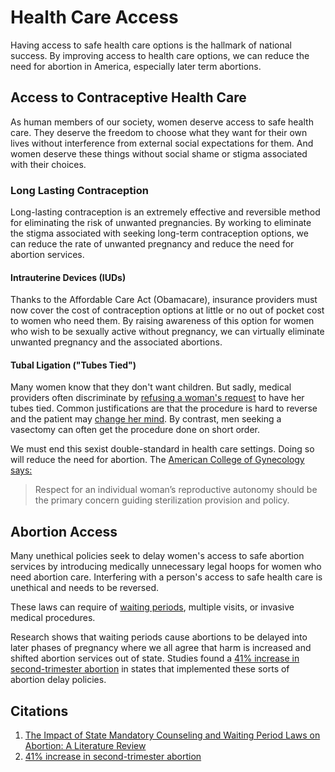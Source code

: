 # Health Care Access

Having access to safe health care options is the hallmark of national success. By improving access to health care options, we can reduce the need for abortion in America, especially later term abortions.

## Access to Contraceptive Health Care

As human members of our society, women deserve access to safe health care. They deserve the freedom to choose what they want for their own lives without interference from external social expectations for them. And women deserve these things without social shame or stigma associated with their choices.

### Long Lasting Contraception

Long-lasting contraception is an extremely effective and reversible method for eliminating the risk of unwanted pregnancies. By working to eliminate the stigma associated with seeking long-term contraception options, we can reduce the rate of unwanted pregnancy and reduce the need for abortion services.

#### Intrauterine Devices (IUDs)

Thanks to the Affordable Care Act (Obamacare), insurance providers must now cover the cost of contraception options at little or no out of pocket cost to women who need them.  By raising awareness of this option for women who wish to be sexually active without pregnancy, we can virtually eliminate unwanted pregnancy and the associated abortions.

#### Tubal Ligation ("Tubes Tied")

Many women know that they don't want children. But sadly, medical providers often discriminate by [refusing a woman's request](https://www.bustle.com/p/can-doctors-refuse-tubal-ligation-heres-why-its-hard-to-get-one-to-tie-your-tubes-19233587) to have her tubes tied.  Common justifications are that the procedure is hard to reverse and the patient may [change her mind](https://www.chicagotribune.com/lifestyles/ct-xpm-2014-05-13-ct-met-sterilization-denied-20140513-story.html).  By contrast, men seeking a vasectomy can often get the procedure done on short order.  

We must end this sexist double-standard in health care settings.  Doing so will reduce the need for abortion.  The [American College of Gynecology says:](https://www.acog.org/clinical/clinical-guidance/committee-opinion/articles/2017/04/sterilization-of-women-ethical-issues-and-considerations?utm_source=redirect&utm_medium=web&utm_campaign=int)

> Respect for an individual woman’s reproductive autonomy should be the primary concern guiding sterilization provision and policy.

## Abortion Access

Many unethical policies seek to delay women's access to safe abortion services by introducing medically unnecessary legal hoops for women who need abortion care. Interfering with a person's access to safe health care is unethical and needs to be reversed.

These laws can require of [waiting periods](https://www.guttmacher.org/report/impact-state-mandatory-counseling-and-waiting-period-laws-abortion-literature-review), multiple visits, or invasive medical procedures.

Research shows that waiting periods cause abortions to be delayed into later phases of pregnancy where we all agree that harm is increased and shifted abortion services out of state.  Studies found a [41% increase in second-trimester abortion](https://www.guttmacher.org/sites/default/files/report_pdf/mandatorycounseling.pdf) in states that implemented these sorts of abortion delay policies.

## Citations

1. [The Impact of State Mandatory Counseling and
Waiting Period Laws on Abortion: A Literature Review](https://www.guttmacher.org/sites/default/files/report_pdf/mandatorycounseling.pdf)
2. [41% increase in second-trimester abortion](https://www.guttmacher.org/sites/default/files/report_pdf/mandatorycounseling.pdf)